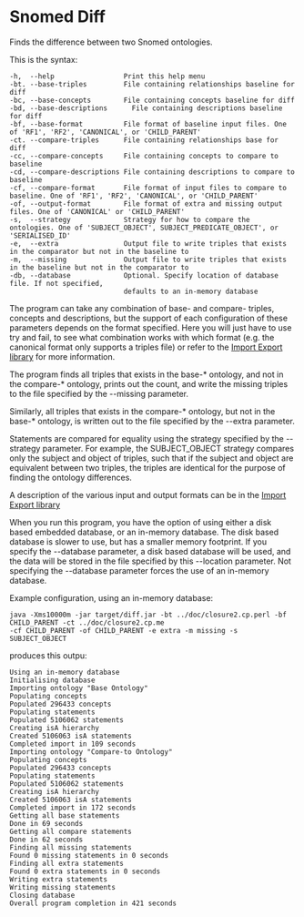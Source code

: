 # Snomed Diff
Finds the difference between two Snomed ontologies.

This is the syntax:

    -h,  --help                 Print this help menu
    -bt. --base-triples         File containing relationships baseline for diff
    -bc, --base-concepts        File containing concepts baseline for diff
    -bd, --base-descriptions	  File containing descriptions baseline for diff
    -bf, --base-format          File format of baseline input files. One of 'RF1', 'RF2', 'CANONICAL', or 'CHILD_PARENT'
    -ct. --compare-triples      File containing relationships base for diff
    -cc, --compare-concepts     File containing concepts to compare to baseline
    -cd, --compare-descriptions	File containing descriptions to compare to baseline
    -cf, --compare-format       File format of input files to compare to baseline. One of 'RF1', 'RF2', 'CANONICAL', or 'CHILD_PARENT'
    -of, --output-format        File format of extra and missing output files. One of 'CANONICAL' or 'CHILD_PARENT'
    -s,  --strategy             Strategy for how to compare the ontologies. One of 'SUBJECT_OBJECT', SUBJECT_PREDICATE_OBJECT', or 'SERIALISED_ID'
    -e,  --extra                Output file to write triples that exists in the comparator but not in the baseline to
    -m,  --missing              Output file to write triples that exists in the baseline but not in the comparator to
    -db, --database             Optional. Specify location of database file. If not specified, 
                                defaults to an in-memory database

The program can take any combination of base- and compare- triples, concepts and descriptions, but the support of each configuration of these parameters depends on the format specified. Here you will just have to use try and fail, to see what combination works with which format (e.g. the canonical format only supports a triples file) or refer to the [Import Export library](/lib/importexport) for more information.

The program finds all triples that exists in the base-&#42; ontology, and not in the compare-&#42; ontology, prints out the count, and write the missing triples to the file specified by the --missing parameter. 

Similarly, all triples that exists in the compare-&#42; ontology, but not in the base-&#42; ontology, is written out to the file specified by the --extra parameter. 

Statements are compared for equality using the strategy specified by the --strategy parameter. For example, the SUBJECT_OBJECT strategy compares only the subject and object of triples, such that if the subject and object are equivalent between two triples, the triples are identical for the purpose of finding the ontology differences. 

A description of the various input and output formats can be in the [Import Export library](/lib/importexport)

When you run this program, you have the option of using either a disk based embedded database, or an in-memory database. The disk based database is slower to use, but has a smaller memory footprint. If you specify the --database parameter, a disk based database will be used, and the data will be stored in the file specified by this --location parameter. Not specifying the --database parameter forces the use of an in-memory database.

Example configuration, using an in-memory database:

    java -Xms10000m -jar target/diff.jar -bt ../doc/closure2.cp.perl -bf CHILD_PARENT -ct ../doc/closure2.cp.me 
    -cf CHILD_PARENT -of CHILD_PARENT -e extra -m missing -s SUBJECT_OBJECT

produces this outpu:

    Using an in-memory database
    Initialising database
    Importing ontology "Base Ontology"
    Populating concepts
    Populated 296433 concepts
    Populating statements
    Populated 5106062 statements
    Creating isA hierarchy
    Created 5106063 isA statements
    Completed import in 109 seconds
    Importing ontology "Compare-to Ontology"
    Populating concepts
    Populated 296433 concepts
    Populating statements
    Populated 5106062 statements
    Creating isA hierarchy
    Created 5106063 isA statements
    Completed import in 172 seconds
    Getting all base statements
    Done in 69 seconds
    Getting all compare statements
    Done in 62 seconds
    Finding all missing statements
    Found 0 missing statements in 0 seconds
    Finding all extra statements
    Found 0 extra statements in 0 seconds
    Writing extra statements
    Writing missing statements
    Closing database
    Overall program completion in 421 seconds
